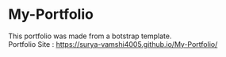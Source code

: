 # My-Portfolio
This portfolio was made from a botstrap template. \
Portfolio Site : https://surya-vamshi4005.github.io/My-Portfolio/
